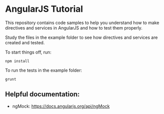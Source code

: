 # AngularJS Tutorial

This repository contains code samples to help you understand how to make
directives and services in AngularJS and how to test them properly.

Study the files in the example folder to see how directives and services are
created and tested.

To start things off, run:

    npm install

To run the tests in the example folder:

    grunt


## Helpful documentation:

*  ngMock: https://docs.angularjs.org/api/ngMock